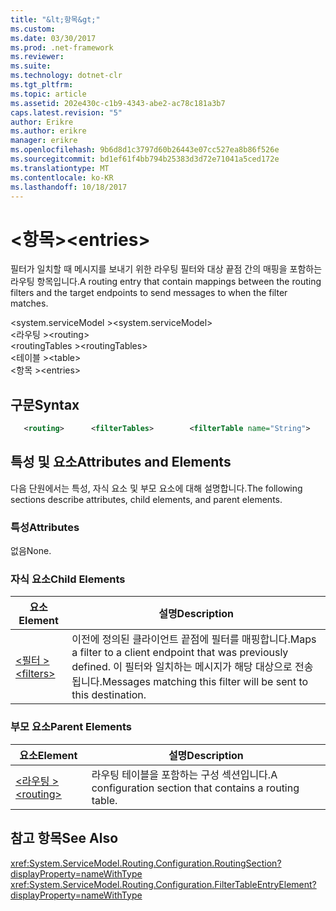 ```yaml
---
title: "&lt;항목&gt;"
ms.custom: 
ms.date: 03/30/2017
ms.prod: .net-framework
ms.reviewer: 
ms.suite: 
ms.technology: dotnet-clr
ms.tgt_pltfrm: 
ms.topic: article
ms.assetid: 202e430c-c1b9-4343-abe2-ac78c181a3b7
caps.latest.revision: "5"
author: Erikre
ms.author: erikre
manager: erikre
ms.openlocfilehash: 9b6d8d1c3797d60b26443e07cc527ea8b86f526e
ms.sourcegitcommit: bd1ef61f4bb794b25383d3d72e71041a5ced172e
ms.translationtype: MT
ms.contentlocale: ko-KR
ms.lasthandoff: 10/18/2017
---
```

# <a name="ltentriesgt"></a><span data-ttu-id="e8d94-102">&lt;항목&gt;</span><span class="sxs-lookup"><span data-stu-id="e8d94-102">&lt;entries&gt;</span></span>
<span data-ttu-id="e8d94-103">필터가 일치할 때 메시지를 보내기 위한 라우팅 필터와 대상 끝점 간의 매핑을 포함하는 라우팅 항목입니다.</span><span class="sxs-lookup"><span data-stu-id="e8d94-103">A routing entry that contain mappings between the routing filters and the target endpoints to send messages to when the filter matches.</span></span>  
  
 <span data-ttu-id="e8d94-104">\<system.serviceModel ></span><span class="sxs-lookup"><span data-stu-id="e8d94-104">\<system.serviceModel></span></span>  
<span data-ttu-id="e8d94-105">\<라우팅 ></span><span class="sxs-lookup"><span data-stu-id="e8d94-105">\<routing></span></span>  
<span data-ttu-id="e8d94-106">\<routingTables ></span><span class="sxs-lookup"><span data-stu-id="e8d94-106">\<routingTables></span></span>  
<span data-ttu-id="e8d94-107">\<테이블 ></span><span class="sxs-lookup"><span data-stu-id="e8d94-107">\<table></span></span>  
<span data-ttu-id="e8d94-108">\<항목 ></span><span class="sxs-lookup"><span data-stu-id="e8d94-108">\<entries></span></span>  
  
## <a name="syntax"></a><span data-ttu-id="e8d94-109">구문</span><span class="sxs-lookup"><span data-stu-id="e8d94-109">Syntax</span></span>  
  
```xml
   <routing>      <filterTables>        <filterTable name="String">          <entries>            <add backupList="String"                 endpointName="String"                  filterName="String"                  priority="Integer" />          </entries>        </table>      </routingTables></routing>  
```

## <a name="attributes-and-elements"></a><span data-ttu-id="e8d94-110">특성 및 요소</span><span class="sxs-lookup"><span data-stu-id="e8d94-110">Attributes and Elements</span></span>  
 <span data-ttu-id="e8d94-111">다음 단원에서는 특성, 자식 요소 및 부모 요소에 대해 설명합니다.</span><span class="sxs-lookup"><span data-stu-id="e8d94-111">The following sections describe attributes, child elements, and parent elements.</span></span>  
  
### <a name="attributes"></a><span data-ttu-id="e8d94-112">특성</span><span class="sxs-lookup"><span data-stu-id="e8d94-112">Attributes</span></span>  
 <span data-ttu-id="e8d94-113">없음</span><span class="sxs-lookup"><span data-stu-id="e8d94-113">None.</span></span>  
  
### <a name="child-elements"></a><span data-ttu-id="e8d94-114">자식 요소</span><span class="sxs-lookup"><span data-stu-id="e8d94-114">Child Elements</span></span>  
  
|<span data-ttu-id="e8d94-115">요소</span><span class="sxs-lookup"><span data-stu-id="e8d94-115">Element</span></span>|<span data-ttu-id="e8d94-116">설명</span><span class="sxs-lookup"><span data-stu-id="e8d94-116">Description</span></span>|  
|-------------|-----------------|  
|[<span data-ttu-id="e8d94-117">\<필터 ></span><span class="sxs-lookup"><span data-stu-id="e8d94-117">\<filters></span></span>](../../../../../docs/framework/configure-apps/file-schema/wcf/filters-of-routing.md)|<span data-ttu-id="e8d94-118">이전에 정의된 클라이언트 끝점에 필터를 매핑합니다.</span><span class="sxs-lookup"><span data-stu-id="e8d94-118">Maps a filter to a client endpoint that was previously defined.</span></span> <span data-ttu-id="e8d94-119">이 필터와 일치하는 메시지가 해당 대상으로 전송됩니다.</span><span class="sxs-lookup"><span data-stu-id="e8d94-119">Messages matching this filter will be sent to this destination.</span></span>|  
  
### <a name="parent-elements"></a><span data-ttu-id="e8d94-120">부모 요소</span><span class="sxs-lookup"><span data-stu-id="e8d94-120">Parent Elements</span></span>  
  
|<span data-ttu-id="e8d94-121">요소</span><span class="sxs-lookup"><span data-stu-id="e8d94-121">Element</span></span>|<span data-ttu-id="e8d94-122">설명</span><span class="sxs-lookup"><span data-stu-id="e8d94-122">Description</span></span>|  
|-------------|-----------------|  
|[<span data-ttu-id="e8d94-123">\<라우팅 ></span><span class="sxs-lookup"><span data-stu-id="e8d94-123">\<routing></span></span>](../../../../../docs/framework/configure-apps/file-schema/wcf/routing.md)|<span data-ttu-id="e8d94-124">라우팅 테이블을 포함하는 구성 섹션입니다.</span><span class="sxs-lookup"><span data-stu-id="e8d94-124">A configuration section that contains a routing table.</span></span>|  
  
## <a name="see-also"></a><span data-ttu-id="e8d94-125">참고 항목</span><span class="sxs-lookup"><span data-stu-id="e8d94-125">See Also</span></span>  
 <xref:System.ServiceModel.Routing.Configuration.RoutingSection?displayProperty=nameWithType>       
 <xref:System.ServiceModel.Routing.Configuration.FilterTableEntryElement?displayProperty=nameWithType>    
